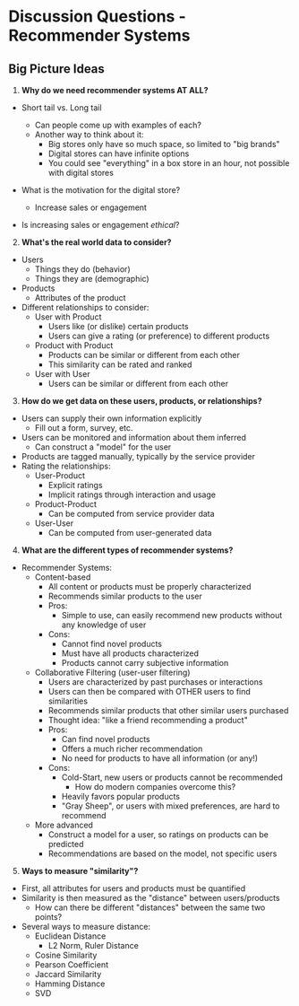 # Discussion Questions - Recommender Systems

## Big Picture Ideas

1. **Why do we need recommender systems AT ALL?**

- Short tail vs. Long tail
  - Can people come up with examples of each?
  - Another way to think about it: 
    - Big stores only have so much space, so limited to "big brands"
    - Digital stores can have infinite options
    - You could see "everything" in a box store in an hour, not possible with digital stores

- What is the motivation for the digital store?

  - Increase sales or engagement

- Is increasing sales or engagement *ethical*?

  

2. **What's the real world data to consider?**

- Users
  - Things they do (behavior)
  - Things they are (demographic)
- Products
  - Attributes of the product
- Different relationships to consider:
  - User with Product
    - Users like (or dislike) certain products
    - Users can give a rating (or preference) to different products
  - Product with Product
    - Products can be similar or different from each other
    - This similarity can be rated and ranked
  - User with User
    - Users can be similar or different from each other

3. **How do we get data on these users, products, or relationships?**

- Users can supply their own information explicitly
  - Fill out a form, survey, etc.
- Users can be monitored and information about them inferred
  - Can construct a "model" for the user
- Products are tagged manually, typically by the service provider
- Rating the relationships:
  - User-Product
    - Explicit ratings
    - Implicit ratings through interaction and usage
  - Product-Product
    - Can be computed from service provider data
  - User-User
    - Can be computed from user-generated data

4. **What are the different types of recommender systems?**

- Recommender Systems:
  - Content-based
    - All content or products must be properly characterized
    - Recommends similar products to the user
    - Pros:
      - Simple to use, can easily recommend new products without any knowledge of user
    - Cons:
      - Cannot find novel products
      - Must have all products characterized
      - Products cannot carry subjective information
  - Collaborative Filtering (user-user filtering)
    - Users are characterized by past purchases or interactions
    - Users can then be compared with OTHER users to find similarities
    - Recommends similar products that other similar users purchased
    - Thought idea: "like a friend recommending a product"
    - Pros:
      - Can find novel products
      - Offers a much richer recommendation
      - No need for products to have all information (or any!)
    - Cons:
      - Cold-Start, new users or products cannot be recommended
        - How do modern companies overcome this?
      - Heavily favors popular products
      - "Gray Sheep", or users with mixed preferences, are hard to recommend
  - More advanced
    - Construct a model for a user, so ratings on products can be predicted
    - Recommendations are based on the model, not specific users

5. **Ways to measure "similarity"?**

- First, all attributes for users and products must be quantified
- Similarity is then measured as the "distance" between users/products
  - How can there be different "distances" between the same two points?
- Several ways to measure distance:
  - Euclidean Distance
    - L2 Norm, Ruler Distance
  - Cosine Similarity
  - Pearson Coefficient
  - Jaccard Similarity
  - Hamming Distance
  - SVD

